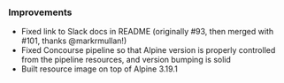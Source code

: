 ### Improvements

- Fixed link to Slack docs in README (originally #93, then merged with #101, thanks @markrmullan!)
- Fixed Concourse pipeline so that Alpine version is properly controlled from the pipeline resources, and version bumping is solid
- Built resource image on top of Alpine 3.19.1
